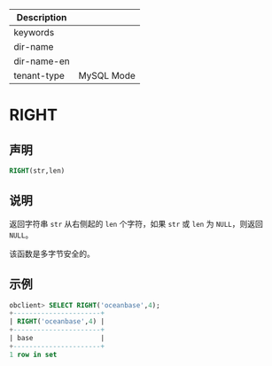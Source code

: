 | Description   |                 |
|---------------|-----------------|
| keywords      |                 |
| dir-name      |                 |
| dir-name-en   |                 |
| tenant-type   | MySQL Mode      |

# RIGHT

## 声明

```sql
RIGHT(str,len)
```

## 说明

返回字符串 `str` 从右侧起的 `len` 个字符，如果 `str` 或 `len` 为 `NULL`，则返回 `NULL`。

该函数是多字节安全的。

## 示例

```sql
obclient> SELECT RIGHT('oceanbase',4);
+----------------------+
| RIGHT('oceanbase',4) |
+----------------------+
| base                 |
+----------------------+
1 row in set
```
